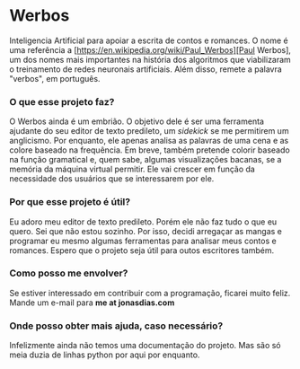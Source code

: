 # Werbos
Inteligencia Artificial para apoiar a escrita de contos e romances. O nome é uma referência a 
[https://en.wikipedia.org/wiki/Paul_Werbos][Paul Werbos], um dos nomes mais importantes na história dos algoritmos 
que viabilizaram o treinamento de redes neuronais artificiais. Além disso, remete a palavra "verbos", em português.

### O que esse projeto faz?
O Werbos ainda é um embrião. O objetivo dele é ser uma ferramenta ajudante do seu editor de texto predileto,
um *sidekick* se me permitirem um anglicismo. Por enquanto, ele apenas analisa as palavras de uma cena e as colore
baseado na frequência. Em breve, também pretende colorir baseado na função gramatical e, quem sabe, algumas 
visualizações bacanas, se a memória da máquina virtual permitir. Ele vai crescer em função da necessidade 
dos usuários que se interessarem por ele.

### Por que esse projeto é útil?
Eu adoro meu editor de texto predileto. Porém ele não faz tudo o que eu quero. Sei que não estou sozinho. Por isso,
decidi arregaçar as mangas e programar eu mesmo algumas ferramentas para analisar meus contos e romances. Espero
que o projeto seja útil para outos escritores também.

### Como posso me envolver?
Se estiver interessado em contribuir com a programação, ficarei muito feliz. Mande um e-mail para 
**me at jonasdias.com**

### Onde posso obter mais ajuda, caso necessário?
Infelizmente ainda não temos uma documentação do projeto. Mas são só meia duzia de linhas python por aqui por enquanto.


[Paul Werbos]: https://en.wikipedia.org/wiki/Paul_Werbos